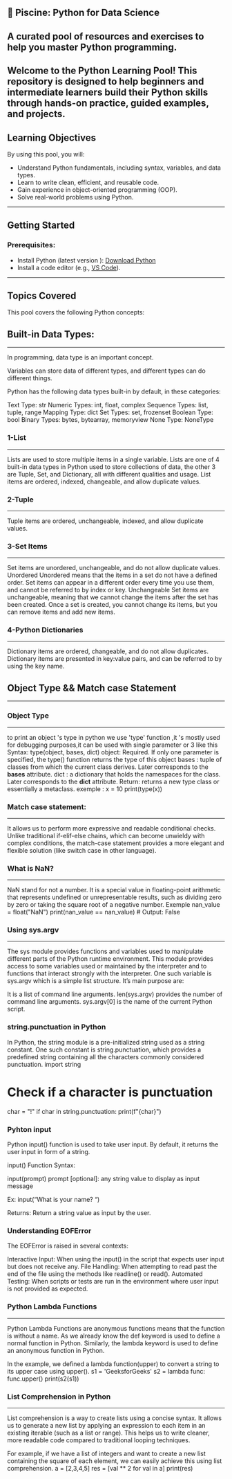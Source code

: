 📖 Piscine: Python for Data Science
---
A curated pool of resources and exercises to help you master Python programming.
---
Welcome to the Python Learning Pool! This repository is designed to help beginners and intermediate learners build their Python skills 
through hands-on practice, guided examples, and projects.
---

## Learning Objectives

By using this pool, you will:
- Understand Python fundamentals, including syntax, variables, and data types.
- Learn to write clean, efficient, and reusable code.
- Gain experience in object-oriented programming (OOP).
- Solve real-world problems using Python.

---
## Getting Started

### Prerequisites:
- Install Python (latest version ): [Download Python](https://www.python.org/downloads/)
- Install a code editor (e.g., [VS Code](https://code.visualstudio.com/)).

---
## Topics Covered
This pool covers the following Python concepts:
## Built-in Data Types:
------------------------
In programming, data type is an important concept.

Variables can store data of different types, and different types can do different things.

Python has the following data types built-in by default, in these categories:

Text Type:	str
Numeric Types:	int, float, complex
Sequence Types:	list, tuple, range
Mapping Type:	dict
Set Types:	set, frozenset
Boolean Type:	bool
Binary Types:	bytes, bytearray, memoryview
None Type:	NoneType


### 1-List
---
Lists are used to store multiple items in a single variable.
Lists are one of 4 built-in data types in Python used to store collections of data, the other 3 are Tuple, Set, and Dictionary,
all with different qualities and usage.
List items are ordered, indexed, changeable, and allow duplicate values.

### 2-Tuple
---
Tuple items are ordered, unchangeable, indexed, and allow duplicate values.

### 3-Set Items
---
Set items are unordered, unchangeable, and do not allow duplicate values.
Unordered
Unordered means that the items in a set do not have a defined order.
Set items can appear in a different order every time you use them, and cannot be referred to by index or key.
Unchangeable
Set items are unchangeable, meaning that we cannot change the items after the set has been created.
Once a set is created, you cannot change its items, but you can remove items and add new items.

### 4-Python Dictionaries
---
Dictionary items are ordered, changeable, and do not allow duplicates.
Dictionary items are presented in key:value pairs, and can be referred to by using the key name.

## Object Type && Match  case Statement
------------------------
### Object Type 
---
to print an object 's type in python we use 'type' function ,it 's mostly used for debugging purposes,it can be used with single parameter or 3 like this
Syntax: type(object, bases, dict)
object: Required. If only one parameter is specified, the type() function returns the type of this object
bases : tuple of classes from which the current class derives. Later corresponds to the __bases__ attribute. 
dict : a dictionary that holds the namespaces for the class. Later corresponds to the __dict__ attribute.
Return: returns a new type class or essentially a metaclass.
exemple : x = 10
print(type(x))
### Match case statement:
---
It allows us to perform more expressive and readable conditional checks. Unlike traditional if-elif-else chains, which can become unwieldy with complex conditions, the match-case statement provides a more elegant and flexible solution (like switch case in other language).
### What is NaN?
---
NaN stand for not a number.
It is a special value in floating-point arithmetic that represents undefined or unrepresentable results, such as dividing zero by zero or taking the square root of a negative number.
Exemple
nan_value = float("NaN")
print(nan_value == nan_value)  # Output: False

### Using sys.argv
---
The sys module provides functions and variables used to manipulate different parts of the Python runtime environment. This module provides access to some variables used or maintained by the interpreter and to functions that interact strongly with the interpreter.
One such variable is sys.argv which is a simple list structure. It’s main purpose are:

It is a list of command line arguments.
len(sys.argv) provides the number of command line arguments.
sys.argv[0] is the name of the current Python script. 
 
### string.punctuation in Python

In Python, the string module is a pre-initialized string used as a string constant. One such constant is string.punctuation, which provides a predefined string containing all the characters commonly considered punctuation.
import string

# Check if a character is punctuation
char = "!"
if char in string.punctuation:
    print(f"{char}")

### Pyhton input

Python input() function is used to take user input. By default, it returns the user input in form of a string.

input() Function 
Syntax: 


input(prompt)
prompt [optional]: any string value to display as input message


Ex: input(“What is your name? “)


Returns: Return a string value as input by the user.
### Understanding EOFError

The EOFError is raised in several contexts:

Interactive Input: When using the input() in the script that expects user input but does not receive any.
File Handling: When attempting to read past the end of the file using the methods like readline() or read().
Automated Testing: When scripts or tests are run in the environment where user input is not provided as expected.

### Python Lambda Functions
---
Python Lambda Functions are anonymous functions means that the function is without a name. As we already know the def keyword is used to define a normal function in Python. Similarly, the lambda keyword is used to define an anonymous function in Python. 

In the example, we defined a lambda function(upper) to convert a string to its upper case using upper().
s1 = 'GeeksforGeeks'
s2 = lambda func: func.upper()
print(s2(s1))
### List Comprehension in Python
---
List comprehension is a way to create lists using a concise syntax. It allows us to generate a new list by applying an expression to each item in an existing iterable (such as a list or range). This helps us to write cleaner, more readable code compared to traditional looping techniques.

For example, if we have a list of integers and want to create a new list containing the square of each element, we can easily achieve this using list comprehension.
a = [2,3,4,5]
res = [val ** 2 for val in a]
print(res)
